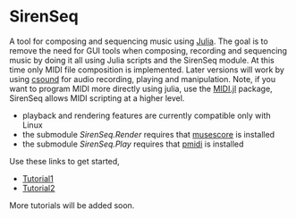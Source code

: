 # SirenSeq

A tool for composing and sequencing music using [Julia](http://julialang.org/).  The goal is to remove the need for GUI tools when composing, recording and sequencing music by doing it all using Julia scripts and the SirenSeq module.  At this time only MIDI file composition is implemented.  Later versions will work by using [csound](http://www.csounds.com/) for audio recording, playing and manipulation.  Note, if you want to program MIDI more directly using julia, use the [MIDI.jl](https://github.com/JoelHobson/MIDI.jl) package, SirenSeq allows MIDI scripting at a higher level.

 - playback and rendering features are currently compatible only with Linux
 - the submodule *SirenSeq.Render* requires that [musescore](https://musescore.org/) is installed
 - the submodule *SirenSeq.Play* requires that [pmidi](http://alsa.opensrc.org/Pmidi) is installed

Use these links to get started,

 - [Tutorial1](https://github.com/GerhardVisser/SirenSeq.jl/blob/master/tutorials/Tutorial1.md)
 - [Tutorial2](https://github.com/GerhardVisser/SirenSeq.jl/blob/master/tutorials/Tutorial2.md)

More tutorials will be added soon.
